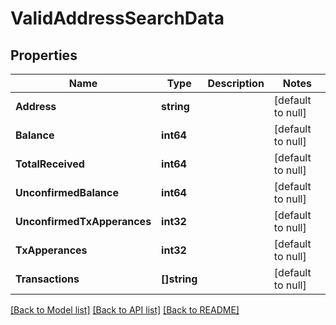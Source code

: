 # ValidAddressSearchData

## Properties
Name | Type | Description | Notes
------------ | ------------- | ------------- | -------------
**Address** | **string** |  | [default to null]
**Balance** | **int64** |  | [default to null]
**TotalReceived** | **int64** |  | [default to null]
**UnconfirmedBalance** | **int64** |  | [default to null]
**UnconfirmedTxApperances** | **int32** |  | [default to null]
**TxApperances** | **int32** |  | [default to null]
**Transactions** | **[]string** |  | [default to null]

[[Back to Model list]](../README.md#documentation-for-models) [[Back to API list]](../README.md#documentation-for-api-endpoints) [[Back to README]](../README.md)


